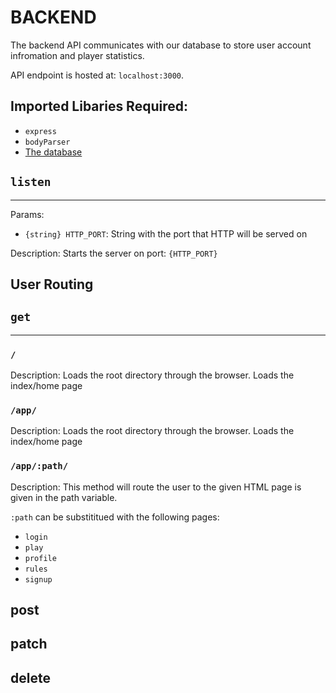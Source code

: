 # BACKEND

The backend API communicates with our database to store user account infromation and player statistics.

API endpoint is hosted at: `localhost:3000`.

## Imported Libaries Required:
- `express`
- `bodyParser`
- [The database](DATABASE_REFERENCE.md)

## `listen`
<hr>

Params: 
- `{string} HTTP_PORT`: String with the port that HTTP will be served on

Description: Starts the server on port: `{HTTP_PORT}`


## User Routing

## `get`
<hr>

### `/`
Description: Loads the root directory through the browser. Loads the index/home page

### `/app/`
Description: Loads the root directory through the browser. Loads the index/home page

### `/app/:path/`
Description: This method will route the user to the given HTML page is given in the path variable.

`:path` can be substititued with the following pages:
 - `login`
 - `play`
 - `profile`
 - `rules`
 - `signup`


## post

## patch

## delete